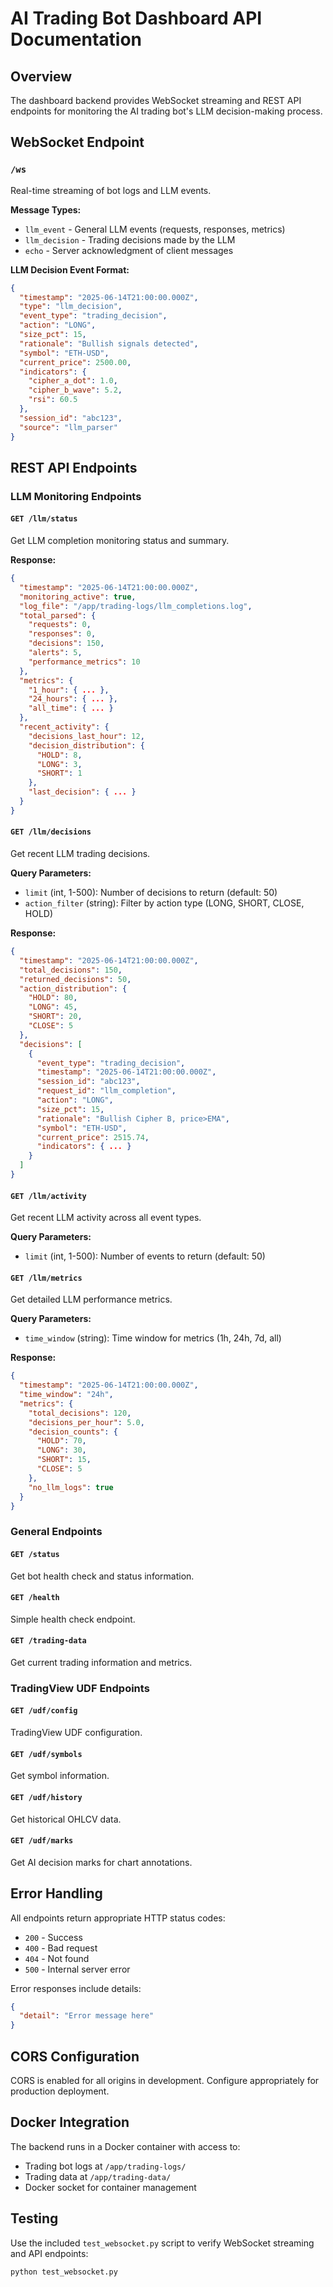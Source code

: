 # AI Trading Bot Dashboard API Documentation

## Overview

The dashboard backend provides WebSocket streaming and REST API endpoints for monitoring the AI trading bot's LLM decision-making process.

## WebSocket Endpoint

### `/ws`
Real-time streaming of bot logs and LLM events.

**Message Types:**
- `llm_event` - General LLM events (requests, responses, metrics)
- `llm_decision` - Trading decisions made by the LLM
- `echo` - Server acknowledgment of client messages

**LLM Decision Event Format:**
```json
{
  "timestamp": "2025-06-14T21:00:00.000Z",
  "type": "llm_decision",
  "event_type": "trading_decision",
  "action": "LONG",
  "size_pct": 15,
  "rationale": "Bullish signals detected",
  "symbol": "ETH-USD",
  "current_price": 2500.00,
  "indicators": {
    "cipher_a_dot": 1.0,
    "cipher_b_wave": 5.2,
    "rsi": 60.5
  },
  "session_id": "abc123",
  "source": "llm_parser"
}
```

## REST API Endpoints

### LLM Monitoring Endpoints

#### `GET /llm/status`
Get LLM completion monitoring status and summary.

**Response:**
```json
{
  "timestamp": "2025-06-14T21:00:00.000Z",
  "monitoring_active": true,
  "log_file": "/app/trading-logs/llm_completions.log",
  "total_parsed": {
    "requests": 0,
    "responses": 0,
    "decisions": 150,
    "alerts": 5,
    "performance_metrics": 10
  },
  "metrics": {
    "1_hour": { ... },
    "24_hours": { ... },
    "all_time": { ... }
  },
  "recent_activity": {
    "decisions_last_hour": 12,
    "decision_distribution": {
      "HOLD": 8,
      "LONG": 3,
      "SHORT": 1
    },
    "last_decision": { ... }
  }
}
```

#### `GET /llm/decisions`
Get recent LLM trading decisions.

**Query Parameters:**
- `limit` (int, 1-500): Number of decisions to return (default: 50)
- `action_filter` (string): Filter by action type (LONG, SHORT, CLOSE, HOLD)

**Response:**
```json
{
  "timestamp": "2025-06-14T21:00:00.000Z",
  "total_decisions": 150,
  "returned_decisions": 50,
  "action_distribution": {
    "HOLD": 80,
    "LONG": 45,
    "SHORT": 20,
    "CLOSE": 5
  },
  "decisions": [
    {
      "event_type": "trading_decision",
      "timestamp": "2025-06-14T21:00:00.000Z",
      "session_id": "abc123",
      "request_id": "llm_completion",
      "action": "LONG",
      "size_pct": 15,
      "rationale": "Bullish Cipher B, price>EMA",
      "symbol": "ETH-USD",
      "current_price": 2515.74,
      "indicators": { ... }
    }
  ]
}
```

#### `GET /llm/activity`
Get recent LLM activity across all event types.

**Query Parameters:**
- `limit` (int, 1-500): Number of events to return (default: 50)

#### `GET /llm/metrics`
Get detailed LLM performance metrics.

**Query Parameters:**
- `time_window` (string): Time window for metrics (1h, 24h, 7d, all)

**Response:**
```json
{
  "timestamp": "2025-06-14T21:00:00.000Z",
  "time_window": "24h",
  "metrics": {
    "total_decisions": 120,
    "decisions_per_hour": 5.0,
    "decision_counts": {
      "HOLD": 70,
      "LONG": 30,
      "SHORT": 15,
      "CLOSE": 5
    },
    "no_llm_logs": true
  }
}
```

### General Endpoints

#### `GET /status`
Get bot health check and status information.

#### `GET /health`
Simple health check endpoint.

#### `GET /trading-data`
Get current trading information and metrics.

### TradingView UDF Endpoints

#### `GET /udf/config`
TradingView UDF configuration.

#### `GET /udf/symbols`
Get symbol information.

#### `GET /udf/history`
Get historical OHLCV data.

#### `GET /udf/marks`
Get AI decision marks for chart annotations.

## Error Handling

All endpoints return appropriate HTTP status codes:
- `200` - Success
- `400` - Bad request
- `404` - Not found
- `500` - Internal server error

Error responses include details:
```json
{
  "detail": "Error message here"
}
```

## CORS Configuration

CORS is enabled for all origins in development. Configure appropriately for production deployment.

## Docker Integration

The backend runs in a Docker container with access to:
- Trading bot logs at `/app/trading-logs/`
- Trading data at `/app/trading-data/`
- Docker socket for container management

## Testing

Use the included `test_websocket.py` script to verify WebSocket streaming and API endpoints:

```bash
python test_websocket.py
```